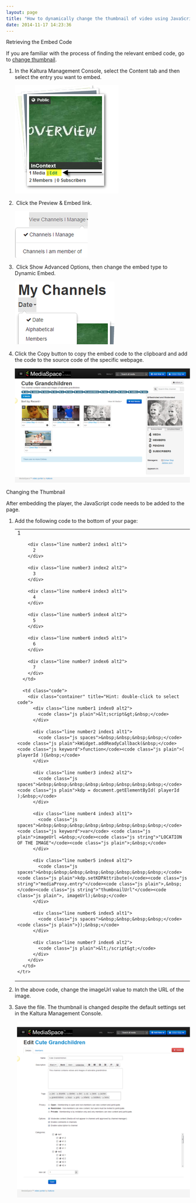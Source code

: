 ```yaml
---
layout: page
title: "How to dynamically change the thumbnail of video using JavaScript?"
date: 2014-11-17 14:23:36
---
```


<p id="HowtodynamicallychangethethumbnailofvideousingJavascript?-Retrievingthecorrectembedcode" class="mce-heading-3">
  Retrieving the Embed Code
</p>

If you are familiar with the process of finding the relevant embed code, go to [change thumbnail][1].

 [1]: #changeThumbnail

1.  In the Kaltura Management Console, select the Content tab and then select the entry you want to embed.  
      
    <img src="../../assets/2339">
      
    
2.   Click the Preview & Embed link.  
      
    <img src="../../assets/2340">
      
    
3.   Click Show Advanced Options, then change the embed type to Dynamic Embed.  
      
    <img src="../../assets/2341">
      
    
4.  Click the Copy button to copy the embed code to the clipboard and add the code to the source code of the specific webpage.  
      
    <img src="../../assets/2342">

<p id="HowtodynamicallychangethethumbnailofvideousingJavascript?-Changingthethumbnail">
  <a name="changeThumbnail"></a><span class="mce-heading-3">Changing the Thumbnail</span>
</p>

After embedding the player, the JavaScript code needs to be added to the page.

1.  Add the following code to the bottom of your page:  
      
    <table border="0" cellspacing="0" cellpadding="0">
      <tbody>
        <tr>
          <td class="gutter">
            <div class="line number1 index0 alt2">
              1
            </div>
            
            <div class="line number2 index1 alt1">
              2
            </div>
            
            <div class="line number3 index2 alt2">
              3
            </div>
            
            <div class="line number4 index3 alt1">
              4
            </div>
            
            <div class="line number5 index4 alt2">
              5
            </div>
            
            <div class="line number6 index5 alt1">
              6
            </div>
            
            <div class="line number7 index6 alt2">
              7
            </div>
          </td>
          
          <td class="code">
            <div class="container" title="Hint: double-click to select code">
              <div class="line number1 index0 alt2">
                <code class="js plain">&lt;script&gt;&nbsp;</code>
              </div>
              
              <div class="line number2 index1 alt1">
                <code class="js spaces">&nbsp;&nbsp;&nbsp;&nbsp;</code><code class="js plain">kWidget.addReadyCallback(&nbsp;</code><code class="js keyword">function</code><code class="js plain">( playerId ){&nbsp;</code>
              </div>
              
              <div class="line number3 index2 alt2">
                <code class="js spaces">&nbsp;&nbsp;&nbsp;&nbsp;&nbsp;&nbsp;&nbsp;&nbsp;</code><code class="js plain">kdp = document.getElementById( playerId );&nbsp;</code>
              </div>
              
              <div class="line number4 index3 alt1">
                <code class="js spaces">&nbsp;&nbsp;&nbsp;&nbsp;&nbsp;&nbsp;&nbsp;&nbsp;</code><code class="js keyword">var</code> <code class="js plain">imageUrl =&nbsp;</code><code class="js string">"LOCATION OF THE IMAGE"</code><code class="js plain">;&nbsp;</code>
              </div>
              
              <div class="line number5 index4 alt2">
                <code class="js spaces">&nbsp;&nbsp;&nbsp;&nbsp;&nbsp;&nbsp;&nbsp;&nbsp;</code><code class="js plain">kdp.setKDPAttribute(</code><code class="js string">"mediaProxy.entry"</code><code class="js plain">,&nbsp;</code><code class="js string">"thumbnailUrl"</code><code class="js plain">, imageUrl);&nbsp;</code>
              </div>
              
              <div class="line number6 index5 alt1">
                <code class="js spaces">&nbsp;&nbsp;&nbsp;&nbsp;</code><code class="js plain">});&nbsp;</code>
              </div>
              
              <div class="line number7 index6 alt2">
                <code class="js plain">&lt;/script&gt;</code>
              </div>
            </div>
          </td>
        </tr>
      </tbody>
    </table>

2.  In the above code, change the imageUrl value to match the URL of the image.
3.  Save the file. The thumbnail is changed despite the default settings set in the Kaltura Management Console. 

<p style="padding-left: 30px;">
  <img src="../../assets/2343">
</p>

 